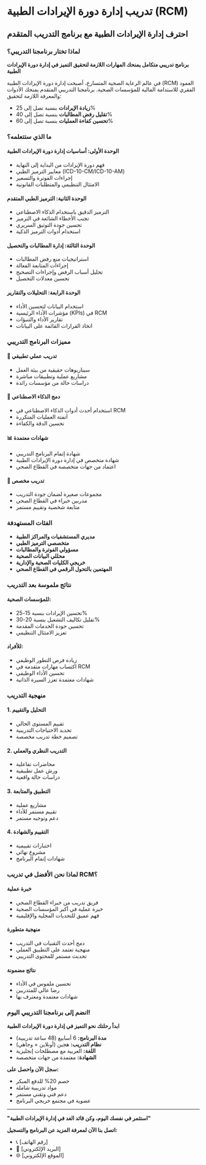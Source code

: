 # تدريب إدارة دورة الإيرادات الطبية (RCM)

## احترف إدارة الإيرادات الطبية مع برنامج التدريب المتقدم

### لماذا تختار برنامجنا التدريبي؟

**برنامج تدريبي متكامل يمنحك المهارات اللازمة لتحقيق التميز في إدارة دورة الإيرادات الطبية**

في عالم الرعاية الصحية المتسارع، أصبحت إدارة دورة الإيرادات الطبية (RCM) العمود الفقري للاستدامة المالية للمؤسسات الصحية. برنامجنا التدريبي المتقدم يمنحك الأدوات والمعرفة اللازمة لتحقيق:

- **زيادة الإيرادات** بنسبة تصل إلى 25%
- **تقليل رفض المطالبات** بنسبة تصل إلى 40%
- **تحسين كفاءة العمليات** بنسبة تصل إلى 60%

### ما الذي ستتعلمه؟

#### الوحدة الأولى: أساسيات إدارة دورة الإيرادات الطبية
- فهم دورة الإيرادات من البداية إلى النهاية
- معايير الترميز الطبي (ICD-10-CM/ICD-10-AM)
- إجراءات الفوترة والتسعير
- الامتثال التنظيمي والمتطلبات القانونية

#### الوحدة الثانية: الترميز الطبي المتقدم
- الترميز الدقيق باستخدام الذكاء الاصطناعي
- تجنب الأخطاء الشائعة في الترميز
- تحسين جودة التوثيق السريري
- استخدام أدوات الترميز الذكية

#### الوحدة الثالثة: إدارة المطالبات والتحصيل
- استراتيجيات منع رفض المطالبات
- إجراءات المتابعة الفعالة
- تحليل أسباب الرفض وإجراءات التصحيح
- تحسين معدلات التحصيل

#### الوحدة الرابعة: التحليلات والتقارير
- استخدام البيانات لتحسين الأداء
- مؤشرات الأداء الرئيسية (KPIs) في RCM
- تقارير الأداء والتنبؤات
- اتخاذ القرارات القائمة على البيانات

### مميزات البرنامج التدريبي

#### 🎯 تدريب عملي تطبيقي
- سيناريوهات حقيقية من بيئة العمل
- مشاريع عملية وتطبيقات مباشرة
- دراسات حالة من مؤسسات رائدة

#### 🤖 دمج الذكاء الاصطناعي
- استخدام أحدث أدوات الذكاء الاصطناعي في RCM
- أتمتة العمليات المتكررة
- تحسين الدقة والكفاءة

#### 📊 شهادات معتمدة
- شهادة إتمام البرنامج التدريبي
- شهادة متخصص في إدارة دورة الإيرادات الطبية
- اعتماد من جهات متخصصة في القطاع الصحي

#### 👥 تدريب مخصص
- مجموعات صغيرة لضمان جودة التدريب
- مدربين خبراء في القطاع الصحي
- متابعة شخصية وتقييم مستمر

### الفئات المستهدفة

- **مديري المستشفيات والمراكز الطبية**
- **متخصصي الترميز الطبي**
- **مسؤولي الفوترة والمطالبات**
- **محللي البيانات الصحية**
- **خريجي الكليات الصحية والإدارية**
- **المهتمين بالتحول الرقمي في القطاع الصحي**

### نتائج ملموسة بعد التدريب

#### للمؤسسات الصحية:
- تحسين الإيرادات بنسبة 15-25%
- تقليل تكاليف التشغيل بنسبة 20-30%
- تحسين جودة الخدمات المقدمة
- تعزيز الامتثال التنظيمي

#### للأفراد:
- زيادة فرص التطور الوظيفي
- اكتساب مهارات متقدمة في RCM
- تحسين الأداء الوظيفي
- شهادات معتمدة تعزز السيرة الذاتية

### منهجية التدريب

#### 1. التحليل والتقييم
- تقييم المستوى الحالي
- تحديد الاحتياجات التدريبية
- تصميم خطة تدريب مخصصة

#### 2. التدريب النظري والعملي
- محاضرات تفاعلية
- ورش عمل تطبيقية
- دراسات حالة واقعية

#### 3. التطبيق والمتابعة
- مشاريع عملية
- تقييم مستمر للأداء
- دعم وتوجيه مستمر

#### 4. التقييم والشهادة
- اختبارات تقييمية
- مشروع نهائي
- شهادات إتمام البرنامج

### لماذا نحن الأفضل في تدريب RCM؟

#### خبرة عملية
- فريق تدريب من خبراء القطاع الصحي
- خبرة عملية في أكبر المؤسسات الصحية
- فهم عميق للتحديات المحلية والإقليمية

#### منهجية متطورة
- دمج أحدث التقنيات في التدريب
- منهجية تعتمد على التطبيق العملي
- تحديث مستمر للمحتوى التدريبي

#### نتائج مضمونة
- تحسين ملموس في الأداء
- رضا عالي للمتدربين
- شهادات معتمدة ومعترف بها

### انضم إلى برنامجنا التدريبي اليوم!

**ابدأ رحلتك نحو التميز في إدارة دورة الإيرادات الطبية**

- **مدة البرنامج:** 6 أسابيع (48 ساعة تدريبية)
- **نظام التدريب:** هجين (أونلاين + وجاهي)
- **اللغة:** العربية مع مصطلحات إنجليزية
- **الشهادة:** معتمدة من جهات متخصصة

**سجل الآن واحصل على:**
- خصم 20% للدفع المبكر
- مواد تدريبية شاملة
- دعم فني وتقني مستمر
- عضوية في مجتمع خريجي البرنامج

---

**"استثمر في نفسك اليوم، وكن قائد الغد في إدارة الإيرادات الطبية"**

**اتصل بنا الآن لمعرفة المزيد عن البرنامج والتسجيل:**
- 📞 [رقم الهاتف]
- 📧 [البريد الإلكتروني]
- 🌐 [الموقع الإلكتروني]
